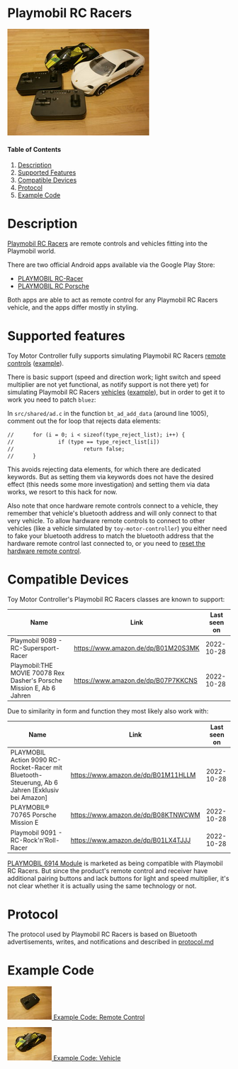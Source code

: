 # Playmobil RC Racers

![Devices](images/devices-320px.jpg)

#### Table of Contents

1. [Description](#description)
1. [Supported Features](#supported-features)
1. [Compatible Devices](#compatible-devices)
1. [Protocol](#protocol)
1. [Example Code](#example-code)



# Description

[Playmobil RC Racers](https://www.playmobil.de/inhalt/play_film_action_rcracers_2017_01/PLAY_FILM_ACTION_RCRACERS_2017_01.html)
are remote controls and vehicles fitting into the Playmobil world.

There are two official Android apps available via the Google Play Store:

* [PLAYMOBIL RC-Racer](https://play.google.com/store/apps/details?id=com.playmobil.rcracer)
* [PLAYMOBIL RC Porsche](https://play.google.com/store/apps/details?id=com.playmobil.porsche)

Both apps are able to act as remote control for any Playmobil RC
Racers vehicle, and the apps differ mostly in styling.




# Supported features

Toy Motor Controller fully supports simulating Playmobil RC Racers
[remote
controls](../../toy_motor_controller/toy/playmobil_rc_racers/remote_control.py)
([example](../../examples/playmobil-rc-racers-remote-control-demo.py)).

There is basic support (speed and direction work; light switch and speed
multiplier are not yet functional, as notify support is not there yet) for
simulating Playmobil RC Racers
[vehicles](../../toy_motor_controller/toy/playmobil_rc_racers/vehicle.py)
([example](../../examples/playmobil-rc-racers-vehicle-demo.py)), but in order to
get it to work you need to patch `bluez`:

In `src/shared/ad.c` in the function `bt_ad_add_data` (around line 1005),
comment out the for loop that rejects data elements:

```
//      for (i = 0; i < sizeof(type_reject_list); i++) {
//              if (type == type_reject_list[i])
//                      return false;
//      }
```

This avoids rejecting data elements, for which there are dedicated keywords. But
as setting them via keywords does not have the desired effect (this needs some
more investigation) and setting them via data works, we resort to this hack for
now.

Also note that once hardware remote controls connect to a vehicle, they remember
that vehicle's bluetooth address and will only connect to that very vehicle. To
allow hardware remote controls to connect to other vehicles (like a vehicle
simulated by `toy-motor-controller`) you either need to fake your bluetooth
address to match the bluetooth address that the hardware remote control last
connected to, or you need to [reset the hardware remote
control](protocol.md#resetting-hardware-remote-controls).



# Compatible Devices

Toy Motor Controller's Playmobil RC Racers classes are known to support:

| Name | Link | Last seen on |
| --- | --- | --- |
| Playmobil 9089 - RC-Supersport-Racer | https://www.amazon.de/dp/B01M20S3MK | 2022-10-28 |
| Playmobil:THE MOVIE 70078 Rex Dasher's Porsche Mission E, Ab 6 Jahren  | https://www.amazon.de/dp/B07P7KKCNS | 2022-10-28 |

Due to similarity in form and function they most likely also work with:

| Name | Link | Last seen on |
| --- | --- | --- |
| PLAYMOBIL Action 9090 RC-Rocket-Racer mit Bluetooth-Steuerung, Ab 6 Jahren [Exklusiv bei Amazon] | https://www.amazon.de/dp/B01M11HLLM | 2022-10-28 |
| PLAYMOBIL® 70765 Porsche Mission E | https://www.amazon.de/dp/B08KTNWCWM | 2022-10-28 |
| Playmobil 9091 - RC-Rock'n'Roll-Racer | https://www.amazon.de/dp/B01LX4TJJJ | 2022-10-28 |


[PLAYMOBIL 6914 Module](https://www.amazon.de/dp/B016MJNEH8) is marketed as
being compatible with Playmobil RC Racers. But since the product's remote
control and receiver have additional pairing buttons and lack buttons for light
and speed multiplier, it's not clear whether it is actually using the same
technology or not.



# Protocol

The protocol used by Playmobil RC Racers is based on Bluetooth advertisements,
writes, and notifications and described in [protocol.md](protocol.md)



# Example Code

[![Remote control](images/remote-control-100px.jpg) Example Code:
Remote
Control](../../examples/playmobil-rc-racers-remote-control-demo.py)

[![Hub](images/vehicle-100px.jpg) Example Code:
Vehicle](../../examples/playmobil-rc-racers-vehicle-demo.py)
